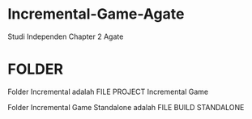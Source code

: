 # Incremental-Game-Agate
 Studi Independen Chapter 2 Agate

# FOLDER
Folder Incremental adalah FILE PROJECT Incremental Game

Folder Incremental Game Standalone adalah FILE BUILD STANDALONE

